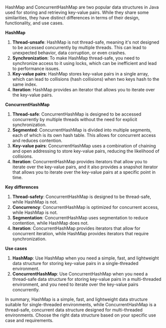 HashMap and ConcurrentHashMap are two popular data structures in Java used for storing and retrieving key-value pairs. While they share some similarities, they have distinct differences in terms of their design, functionality, and use cases.

**HashMap**

1. **Thread-unsafe**: HashMap is not thread-safe, meaning it's not designed to be accessed concurrently by multiple threads. This can lead to unexpected behavior, data corruption, or even crashes.
2. **Synchronization**: To make HashMap thread-safe, you need to synchronize access to it using locks, which can be inefficient and lead to performance issues.
3. **Key-value pairs**: HashMap stores key-value pairs in a single array, which can lead to collisions (hash collisions) when two keys hash to the same index.
4. **Iteration**: HashMap provides an iterator that allows you to iterate over the key-value pairs.

**ConcurrentHashMap**

1. **Thread-safe**: ConcurrentHashMap is designed to be accessed concurrently by multiple threads without the need for explicit synchronization.
2. **Segmented**: ConcurrentHashMap is divided into multiple segments, each of which is its own hash table. This allows for concurrent access and reduces contention.
3. **Key-value pairs**: ConcurrentHashMap uses a combination of chaining and open addressing to store key-value pairs, reducing the likelihood of collisions.
4. **Iteration**: ConcurrentHashMap provides iterators that allow you to iterate over the key-value pairs, and it also provides a snapshot iterator that allows you to iterate over the key-value pairs at a specific point in time.

**Key differences**

1. **Thread-safety**: ConcurrentHashMap is designed to be thread-safe, while HashMap is not.
2. **Concurrency**: ConcurrentHashMap is optimized for concurrent access, while HashMap is not.
3. **Segmentation**: ConcurrentHashMap uses segmentation to reduce contention, while HashMap does not.
4. **Iteration**: ConcurrentHashMap provides iterators that allow for concurrent iteration, while HashMap provides iterators that require synchronization.

**Use cases**

1. **HashMap**: Use HashMap when you need a simple, fast, and lightweight data structure for storing key-value pairs in a single-threaded environment.
2. **ConcurrentHashMap**: Use ConcurrentHashMap when you need a thread-safe data structure for storing key-value pairs in a multi-threaded environment, and you need to iterate over the key-value pairs concurrently.

In summary, HashMap is a simple, fast, and lightweight data structure suitable for single-threaded environments, while ConcurrentHashMap is a thread-safe, concurrent data structure designed for multi-threaded environments. Choose the right data structure based on your specific use case and requirements.
